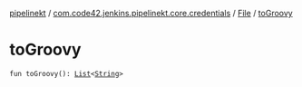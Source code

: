 [pipelinekt](../../index.md) / [com.code42.jenkins.pipelinekt.core.credentials](../index.md) / [File](index.md) / [toGroovy](./to-groovy.md)

# toGroovy

`fun toGroovy(): `[`List`](https://kotlinlang.org/api/latest/jvm/stdlib/kotlin.collections/-list/index.html)`<`[`String`](https://kotlinlang.org/api/latest/jvm/stdlib/kotlin/-string/index.html)`>`